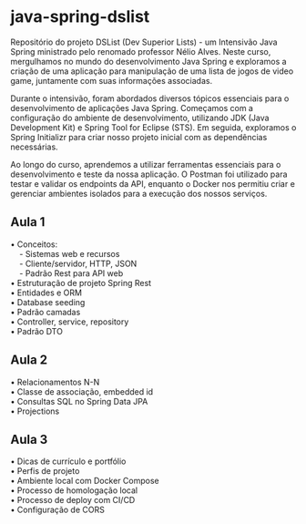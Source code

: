 # java-spring-dslist

Repositório do projeto DSList (Dev Superior Lists) - um Intensivão Java Spring ministrado pelo renomado 
professor Nélio Alves. Neste curso, mergulhamos no mundo do desenvolvimento Java Spring e exploramos a criação de uma 
aplicação para manipulação de uma lista de jogos de video game, juntamente com suas informações associadas. <br>

Durante o intensivão, foram abordados diversos tópicos essenciais para o desenvolvimento de aplicações Java Spring. 
Começamos com a configuração do ambiente de desenvolvimento, utilizando JDK (Java Development Kit) e Spring Tool
for Eclipse (STS). Em seguida, exploramos o Spring Initializr para criar nosso projeto inicial com as dependências necessárias.<br>

Ao longo do curso, aprendemos a utilizar ferramentas essenciais para o desenvolvimento e teste da nossa aplicação.
O Postman foi utilizado para testar e validar os endpoints da API, enquanto o Docker nos permitiu criar e gerenciar 
ambientes isolados para a execução dos nossos serviços.<br>

## Aula 1
• Conceitos:<br>
&nbsp; &nbsp; - Sistemas web e recursos <br>
&nbsp; &nbsp; - Cliente/servidor, HTTP, JSON <br>
&nbsp; &nbsp; - Padrão Rest para API web <br>
• Estruturação de projeto Spring Rest <br>
• Entidades e ORM <br>
• Database seeding <br>
• Padrão camadas <br>
• Controller, service, repository <br>
• Padrão DTO <br>

## Aula 2
• Relacionamentos N-N <br>
• Classe de associação, embedded id <br>
• Consultas SQL no Spring Data JPA <br>
• Projections <br>

## Aula 3
• Dicas de currículo e portfólio <br>
• Perfis de projeto <br>
• Ambiente local com Docker Compose <br>
• Processo de homologação local <br>
• Processo de deploy com CI/CD <br>
• Configuração de CORS <br>

